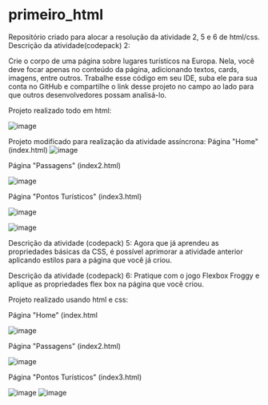 # primeiro_html
Repositório criado para alocar a resolução da atividade 2, 5 e 6 de html/css.
Descrição da atividade(codepack) 2: 

Crie o corpo de uma página sobre lugares turísticos na Europa. Nela, você deve focar apenas no conteúdo da página, adicionando textos, cards, imagens, entre outros. 
Trabalhe esse código em seu IDE, suba ele para sua conta no GitHub e compartilhe o link desse projeto no campo ao lado para que outros desenvolvedores possam analisá-lo.

Projeto realizado todo em html:

![image](https://user-images.githubusercontent.com/127509838/230694997-c17c44e6-38a5-4078-8d30-034ae8448b4b.png)

Projeto modificado para realização da atividade assíncrona:
Página "Home" (index.html)
![image](https://user-images.githubusercontent.com/127509838/230752462-0046c7e5-04d1-4494-b598-4450aa353772.png)

Página "Passagens" (index2.html)

![image](https://user-images.githubusercontent.com/127509838/230752541-91b3dfa4-034d-447d-899e-9238ba5fa581.png)

Página "Pontos Turísticos" (index3.html)

![image](https://user-images.githubusercontent.com/127509838/230752573-d7711b18-7ec5-4906-83f8-670687fd0de3.png)

![image](https://user-images.githubusercontent.com/127509838/230752591-9a6f1fcc-c4f5-4b4e-b068-af07b93b9e12.png)

Descrição da atividade (codepack) 5:
Agora que já aprendeu as propriedades básicas da CSS, é possível aprimorar a atividade anterior aplicando estilos para a página que você já criou.

Descrição da atividade (codepack) 6:
Pratique com o jogo Flexbox Froggy e aplique as propriedades flex box na página que você criou.

Projeto realizado usando html e css:

Página "Home" (index.html

![image](https://user-images.githubusercontent.com/127509838/233144981-074b1c2c-3c87-4690-8208-1392b86e3c1a.png)

Página "Passagens" (index2.html)

![image](https://user-images.githubusercontent.com/127509838/233145133-5867e374-f86a-4e05-b170-3ec14b8f8f87.png)

Página "Pontos Turísticos" (index3.html)

![image](https://user-images.githubusercontent.com/127509838/233145472-ea9ee85b-9abe-45f2-8ff9-6b7b788d4615.png)
![image](https://user-images.githubusercontent.com/127509838/233145581-355931de-5e2f-4a08-84a6-6d9a138162e7.png)


